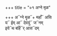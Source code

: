 +++
title = "०१ अग्ने मृळ"

+++
अ᳓ग्ने मॄळ᳓+ महाँ᳓ असि  
य᳓ ईम् आ᳓ देवयुं᳓ ज᳓नम्  
इये᳓थ बर्हि᳓र् आस᳓दम्